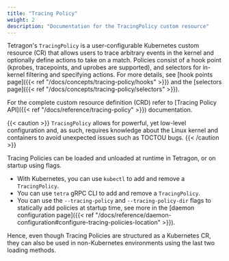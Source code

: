 ```yaml
---
title: "Tracing Policy"
weight: 2
description: "Documentation for the TracingPolicy custom resource"
---
```


Tetragon's `TracingPolicy` is a user-configurable Kubernetes custom resource (CR) that
allows users to trace arbitrary events in the kernel and optionally define
actions to take on a match. Policies consist of a hook point (kprobes,
tracepoints, and uprobes are supported), and selectors for in-kernel filtering
and specifying actions. For more details, see
[hook points page]({{< ref "/docs/concepts/tracing-policy/hooks" >}}) and the
[selectors page]({{< ref "/docs/concepts/tracing-policy/selectors" >}}).

For the complete custom resource definition (CRD) refer to
[Tracing Policy API]({{< ref "/docs/reference/tracing-policy" >}})
documentation.

{{< caution >}}
`TracingPolicy` allows for powerful, yet low-level configuration and, as such,
requires knowledge about the Linux kernel and containers to avoid unexpected
issues such as TOCTOU bugs.
{{< /caution >}}

Tracing Policies can be loaded and unloaded at runtime in Tetragon, or on
startup using flags.
- With Kubernetes, you can use `kubectl` to add and remove a `TracingPolicy`.
- You can use `tetra` gRPC CLI to add and remove a `TracingPolicy`.
- You can use the `--tracing-policy` and `--tracing-policy-dir` flags to statically add policies at
  startup time, see more in the [daemon configuration page]({{< ref
  "/docs/reference/daemon-configuration#configure-tracing-policies-location" >}}).


Hence, even though Tracing Policies are structured as a Kubernetes CR, they can also be used in
non-Kubernetes environments using the last two loading methods.
